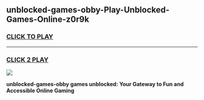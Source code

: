 
## unblocked-games-obby-Play-Unblocked-Games-Online-z0r9k
<h3>
<a href="https://premium76.site?title=unblocked-games-obby&ref=24A">CLICK TO PLAY</a></h3>
<hr>

<h3>
<a href="https://premium76.site?title=unblocked-games-obby&ref=24A">CLICK 2 PLAY</a>
  
</h3>

<a href="https://premium76.site?title=unblocked-games-obby&ref=24A"><img src="https://clearcache.store/games.png"></a>


**unblocked-games-obby games unblocked: Your Gateway to Fun and Accessible Online Gaming**
